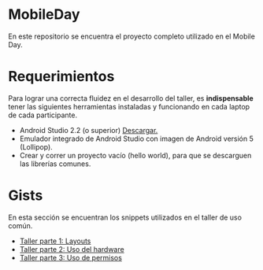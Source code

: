# MobileDay
En este repositorio se encuentra el proyecto completo utilizado en el Mobile Day.

# Requerimientos
Para lograr una correcta fluidez en el desarrollo del taller, es **indispensable** tener las siguientes herramientas instaladas y funcionando en cada laptop de cada participante.

* Android Studio 2.2 (o superior) [Descargar.](https://developer.android.com/studio/index.html)
* Emulador integrado de Android Studio con imagen de Android versión 5 (Lollipop).
* Crear y correr un proyecto vacío (hello world), para que se descarguen las librerías comunes.

# Gists
En esta sección se encuentran los snippets utilizados en el taller de uso común.

* [Taller parte 1: Layouts](https://gist.github.com/marcherdiego/93950f999ef26902f28520eba154274c)
* [Taller parte 2: Uso del hardware](https://gist.github.com/marcherdiego/bde9ba8986db080d33b37863b39e240e)
* [Taller parte 3: Uso de permisos](https://gist.github.com/marcherdiego/caebaf4dab36abf9da2592b6f903593c)